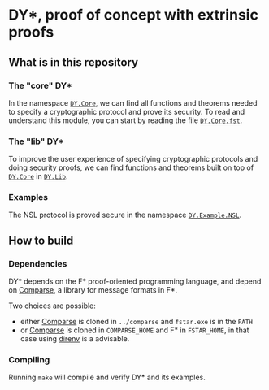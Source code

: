 # DY\*, proof of concept with extrinsic proofs

## What is in this repository

### The "core" DY\*

In the namespace [`DY.Core`](src/core/DY.Core.fst),
we can find all functions and theorems needed to specify a cryptographic protocol and prove its security.
To read and understand this module, you can start by reading the file [`DY.Core.fst`](src/core/DY.Core.fst).

### The "lib" DY\*

To improve the user experience of specifying cryptographic protocols and doing security proofs,
we can find functions and theorems built on top of [`DY.Core`](src/core/DY.Core.fst) in [`DY.Lib`](src/lib/DY.Lib.fst).

### Examples

The NSL protocol is proved secure in the namespace [`DY.Example.NSL`](examples/nsl_pk/DY.Example.NSL.SecurityProperties.fst).

## How to build

### Dependencies

DY\* depends on the F\* proof-oriented programming language,
and depend on [Comparse](https://github.com/TWal/comparse), a library for message formats in F\*.

Two choices are possible:
- either [Comparse](https://github.com/TWal/comparse) is cloned in `../comparse`
  and `fstar.exe` is in the `PATH`
- or [Comparse](https://github.com/TWal/comparse) is cloned in `COMPARSE_HOME`
  and F\* in `FSTAR_HOME`,
  in that case using [direnv](https://direnv.net/) is a advisable.

### Compiling

Running `make` will compile and verify DY\* and its examples.
